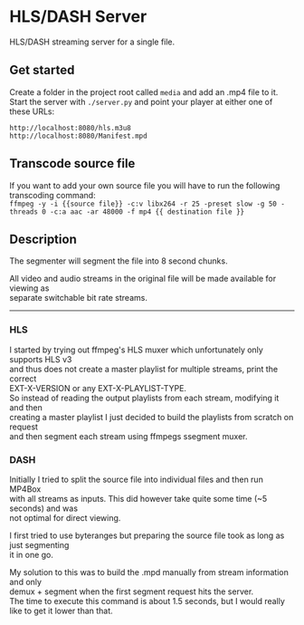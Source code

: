 # HLS/DASH Server

HLS/DASH streaming server for a single file.

## Get started

Create a folder in the project root called `media` and add an .mp4 file to it.  
Start the server with `./server.py` and point your player at either one of these URLs:  

`http://localhost:8080/hls.m3u8`  
`http://localhost:8080/Manifest.mpd`  

## Transcode source file

If you want to add your own source file you will have to run the following transcoding command:  
`ffmpeg -y -i {{source file}} -c:v libx264 -r 25 -preset slow -g 50 -threads 0 -c:a aac -ar 48000 -f mp4 {{ destination file }}`

## Description

The segmenter will segment the file into 8 second chunks.  

All video and audio streams in the original file will be made available for viewing as  
separate switchable bit rate streams.  

---

### HLS

I started by trying out ffmpeg's HLS muxer which unfortunately only supports HLS v3  
and thus does not create a master playlist for multiple streams, print the correct  
EXT-X-VERSION or any EXT-X-PLAYLIST-TYPE.  
So instead of reading the output playlists from each stream, modifying it and then  
creating a master playlist I just decided to build the playlists from scratch on request  
and then segment each stream using ffmpegs ssegment muxer.

### DASH

Initially I tried to split the source file into individual files and then run MP4Box  
with all streams as inputs. This did however take quite some time (~5 seconds) and was  
not optimal for direct viewing.  

I first tried to use byteranges but preparing the source file took as long as just segmenting  
it in one go.  

My solution to this was to build the .mpd manually from stream information and only  
demux + segment when the first segment request hits the server.  
The time to execute this command is about 1.5 seconds, but I would really like to get it lower than that.
